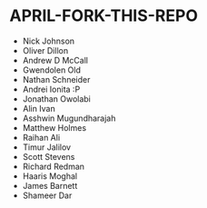 # APRIL-FORK-THIS-REPO

- Nick Johnson
- Oliver Dillon
- Andrew D McCall
- Gwendolen Old
- Nathan Schneider
- Andrei Ionita :P
- Jonathan Owolabi
- Alin Ivan
- Asshwin Mugundharajah
- Matthew Holmes
- Raihan Ali
- Timur Jalilov
- Scott Stevens
- Richard Redman
- Haaris Moghal
- James Barnett
- Shameer Dar